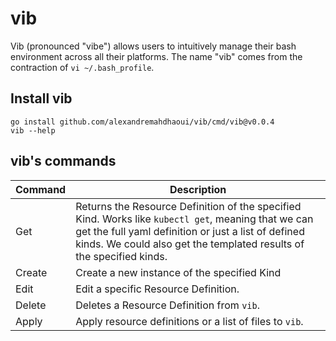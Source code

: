 # vib

Vib (pronounced "vibe") allows users to intuitively manage their bash environment across all their platforms. The name
"vib" comes from the contraction of `vi ~/.bash_profile`.

## Install vib

```shell
go install github.com/alexandremahdhaoui/vib/cmd/vib@v0.0.4
vib --help
```

## vib's commands

| Command | Description                                                                                                                                                                                                                        |
|---------|------------------------------------------------------------------------------------------------------------------------------------------------------------------------------------------------------------------------------------|
| Get     | Returns the Resource Definition of the specified Kind. Works like `kubectl get`, meaning that we can get the full yaml definition or just a list of defined kinds. We could also get the templated results of the specified kinds. |
| Create  | Create a new instance of the specified Kind                                                                                                                                                                                        |
| Edit    | Edit a specific Resource Definition.                                                                                                                                                                                               |
| Delete  | Deletes a Resource Definition from `vib`.                                                                                                                                                                                          |
| Apply   | Apply resource definitions or a list of files to `vib`.                                                                                                                                                                            |
